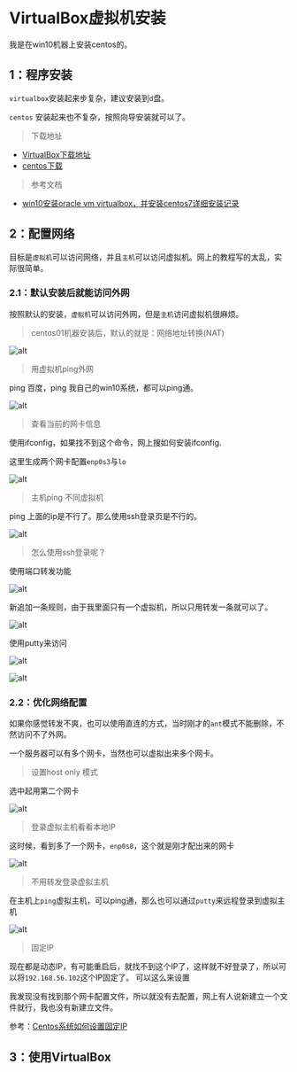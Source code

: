 # VirtualBox虚拟机安装



我是在win10机器上安装centos的。



## 1：程序安装

`virtualbox`安装起来步复杂，建议安装到`d`盘。

`centos` 安装起来也不复杂，按照向导安装就可以了。



> 下载地址

* [VirtualBox下载地址](https://www.virtualbox.org/)
* [centos下载](https://www.centos.org/)



> 参考文档

* [win10安装oracle vm virtualbox，并安装centos7详细安装记录](https://blog.csdn.net/qq_37316272/article/details/87691835)



## 2：配置网络

目标是`虚拟机`可以访问网络，并且`主机`可以访问虚拟机。网上的教程写的太乱，实际很简单。



### 2.1：默认安装后就能访问外网

按照默认的安装，`虚拟机`可以访问外网，但是`主机`访问虚拟机很麻烦。



> centos01机器安装后，默认的就是：网络地址转换(NAT)

![alt](imgs/net-ant-01.png)



> 用虚拟机ping外网

ping 百度，ping 我自己的win10系统，都可以ping通。

![alt](imgs/net-ant-02-ping.png)



> 查看当前的网卡信息

使用ifconfig，如果找不到这个命令，网上搜如何安装ifconfig.

这里生成两个网卡配置`enp0s3`与`lo`

![alt](imgs/net-ant-02-ifconfig.png)



> 主机ping 不同虚拟机

ping 上面的ip是不行了。那么使用ssh登录页是不行的。

![alt](imgs/net-ant-03-ping-no.png)



> 怎么使用ssh登录呢？

使用端口转发功能

![alt](imgs/net-ant-04-relay-01.png)



新追加一条规则，由于我里面只有一个虚拟机，所以只用转发一条就可以了。



![alt](imgs/net-ant-04-relay-02.png)



使用putty来访问

![alt](imgs/net-ant-05-putty-01.png)



![alt](imgs/net-ant-05-putty-02.png)





### 2.2：优化网络配置

如果你感觉转发不爽，也可以使用直连的方式，当时刚才的`ant`模式不能删除，不然访问不了外网。

一个服务器可以有多个网卡，当然也可以虚拟出来多个网卡。



> 设置host only 模式

选中起用第二个网卡

![alt](imgs/net-hostonly-01-seting.png)



> 登录虚拟主机看看本地IP

这时候，看到多了一个网卡，`enp0s8`，这个就是刚才配出来的网卡

![alt](imgs/net-hostonly-02-ifconfig.png)



> 不用转发登录虚拟主机

在主机上`ping`虚拟主机，可以ping通，那么也可以通过`putty`来远程登录到虚拟主机

![alt](imgs/net-hostonly-03-ping.png)



> 固定IP 

现在都是动态IP，有可能重启后，就找不到这个IP了，这样就不好登录了，所以可以将`192.168.56.102`这个IP固定了。 可以这么来设置

我发现没有找到那个网卡配置文件，所以就没有去配置，网上有人说新建立一个文件就行，我也没有新建立文件。

参考：[Centos系统如何设置固定IP](https://jingyan.baidu.com/article/6c67b1d65127692787bb1ef3.html)



## 3：使用VirtualBox





